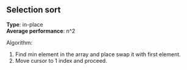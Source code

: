 ## Selection sort
**Type**: in-place  
**Average performance**: n^2  

Algorithm:
1. Find min element in the array and place swap it with first element.
2. Move cursor to 1 index and proceed.
